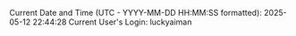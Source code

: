 Current Date and Time (UTC - YYYY-MM-DD HH:MM:SS formatted): 2025-05-12 22:44:28
Current User's Login: luckyaiman
